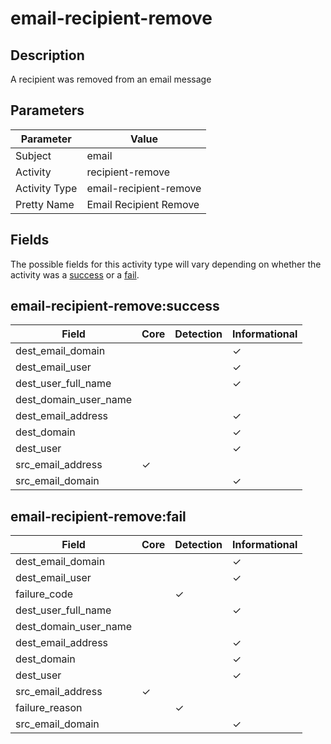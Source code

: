 email-recipient-remove
======================

Description
-----------
A recipient was removed from an email message

Parameters
----------
| Parameter     | Value                  |
| ------------- | ---------------------- |
| Subject       | email                  |
| Activity      | recipient-remove       |
| Activity Type | email-recipient-remove |
| Pretty Name   | Email Recipient Remove |


Fields
------

The possible fields for this activity type will vary depending on whether the activity was a [success](#email-recipient-removesuccess) or a [fail](#email-recipient-removefail).


email-recipient-remove:success
------------------------------

| Field                 | Core     | Detection | Informational |
| --------------------- | -------- | --------- | ------------- |
| dest_email_domain     |          |           | &#10003;      |
| dest_email_user       |          |           | &#10003;      |
| dest_user_full_name   |          |           | &#10003;      |
| dest_domain_user_name |          |           |               |
| dest_email_address    |          |           | &#10003;      |
| dest_domain           |          |           | &#10003;      |
| dest_user             |          |           | &#10003;      |
| src_email_address     | &#10003; |           |               |
| src_email_domain      |          |           | &#10003;      |

email-recipient-remove:fail
---------------------------

| Field                 | Core     | Detection | Informational |
| --------------------- | -------- | --------- | ------------- |
| dest_email_domain     |          |           | &#10003;      |
| dest_email_user       |          |           | &#10003;      |
| failure_code          |          | &#10003;  |               |
| dest_user_full_name   |          |           | &#10003;      |
| dest_domain_user_name |          |           |               |
| dest_email_address    |          |           | &#10003;      |
| dest_domain           |          |           | &#10003;      |
| dest_user             |          |           | &#10003;      |
| src_email_address     | &#10003; |           |               |
| failure_reason        |          | &#10003;  |               |
| src_email_domain      |          |           | &#10003;      |
